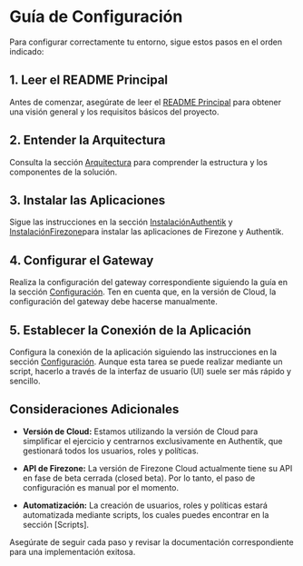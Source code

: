 # Guía de Configuración

Para configurar correctamente tu entorno, sigue estos pasos en el orden indicado:

## 1. Leer el README Principal

Antes de comenzar, asegúrate de leer el [README Principal](../README.md) para obtener una visión general y los requisitos básicos del proyecto.

## 2. Entender la Arquitectura

Consulta la sección [Arquitectura](../architecture/README.md) para comprender la estructura y los componentes de la solución.

## 3. Instalar las Aplicaciones

Sigue las instrucciones en la sección [InstalaciónAuthentik](../install/authentik/README.md) y [InstalaciónFirezone](../install/firezone/README.md)para instalar las aplicaciones de Firezone y Authentik.

## 4. Configurar el Gateway

Realiza la configuración del gateway correspondiente siguiendo la guía en la sección [Configuración](CONFIG.md). Ten en cuenta que, en la versión de Cloud, la configuración del gateway debe hacerse manualmente.

## 5. Establecer la Conexión de la Aplicación

Configura la conexión de la aplicación siguiendo las instrucciones en la sección [Configuración](CONFIG.md). Aunque esta tarea se puede realizar mediante un script, hacerlo a través de la interfaz de usuario (UI) suele ser más rápido y sencillo.

## Consideraciones Adicionales

- **Versión de Cloud:** Estamos utilizando la versión de Cloud para simplificar el ejercicio y centrarnos exclusivamente en Authentik, que gestionará todos los usuarios, roles y políticas.
  
- **API de Firezone:** La versión de Firezone Cloud actualmente tiene su API en fase de beta cerrada (closed beta). Por lo tanto, el paso de configuración es manual por el momento.

- **Automatización:** La creación de usuarios, roles y políticas estará automatizada mediante scripts, los cuales puedes encontrar en la sección [Scripts].

Asegúrate de seguir cada paso y revisar la documentación correspondiente para una implementación exitosa.
